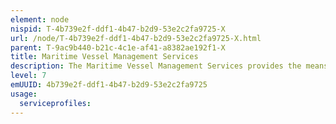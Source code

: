 ```yaml
---
element: node
nispid: T-4b739e2f-ddf1-4b47-b2d9-53e2c2fa9725-X
url: /node/T-4b739e2f-ddf1-4b47-b2d9-53e2c2fa9725-X.html
parent: T-9ac9b440-b21c-4c1e-af41-a8382ae192f1-X
title: Maritime Vessel Management Services
description: The Maritime Vessel Management Services provides the means to manage data related to all naval units, merchant vessels, fishing vessels, pleasure crafts and government ships like coastguard, police, customs and research. The services provide the facilities to maintain the Vessel Database. The Vessel Database accumulates the information from various data sources such as Nation reports, intelligence reports and data links. It enables the analysis and correlation of data, and the association of available tracks with vessels in the Vessel Database. The database provides detailed, static information for those Tracks and stores the history. Authorized users can update the static attributes of Vessels, such as its activity, status, capabilities, and image.
level: 7
emUUID: 4b739e2f-ddf1-4b47-b2d9-53e2c2fa9725
usage:
  serviceprofiles:
---
```

